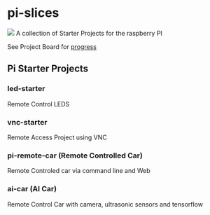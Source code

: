# pi-slices

<img src="pi-slices-logo-transparent.png"> A collection of Starter Projects for the raspberry PI

See Project Board for [progress](../../projects)


## Pi Starter Projects

### led-starter 

Remote Control LEDS


### vnc-starter 

Remote Access Project using VNC


### pi-remote-car (Remote Controlled Car)

Remote Controled car via command line and Web

### ai-car (AI Car)

Remote Control Car with camera, ultrasonic sensors and tensorflow


